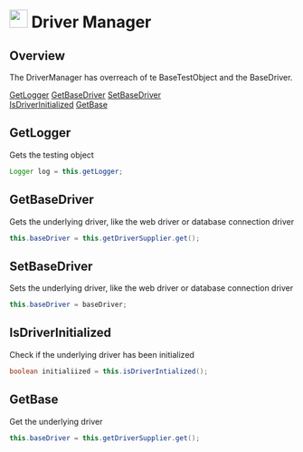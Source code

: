 # <img src="resources/maqslogo.ico" height="32" width="32"> Driver Manager

## Overview
The DriverManager has overreach of te BaseTestObject and the BaseDriver.

[GetLogger](#GetLogger)
[GetBaseDriver](#GetBaseDriver) 
[SetBaseDriver](#SetBaseDriver)  
[IsDriverInitialized](#IsDriverInitialized)
[GetBase](#GetBase)

## GetLogger
Gets the testing object
```java
Logger log = this.getLogger;
```

## GetBaseDriver
Gets the underlying driver, like the web driver or database connection driver
 ```java
 this.baseDriver = this.getDriverSupplier.get();
 ```

## SetBaseDriver
Sets the underlying driver, like the web driver or database connection driver
 ```java
this.baseDriver = baseDriver;
 ```

## IsDriverInitialized
Check if the underlying driver has been initialized
```java
boolean initialiized = this.isDriverIntialized();
```

## GetBase
Get the underlying driver
```java
this.baseDriver = this.getDriverSupplier.get();
```